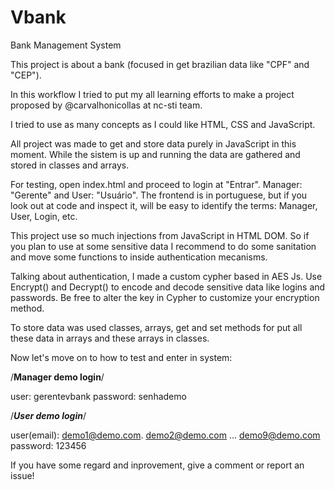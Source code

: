 # Vbank
Bank Management System

This project is about a bank (focused in get brazilian data like "CPF" and "CEP").

In this workflow I tried to put my all learning efforts to make a project proposed by @carvalhonicollas at nc-sti team.

I tried to use as many concepts as I could like HTML, CSS and JavaScript.

All project was made to get and store data purely in JavaScript in this moment.
While the sistem is up and running the data are gathered and stored in classes and arrays.

For testing, open index.html and proceed to login at "Entrar". Manager: "Gerente" and User: "Usuário".
The frontend is in portuguese, but if you look out at code and inspect it, will be easy to identify the terms: Manager, User, Login, etc.

This project use so much injections from JavaScript in HTML DOM. So if you plan to use at some sensitive data I recommend to do some sanitation and move some functions to inside authentication mecanisms.

Talking about authentication, I made a custom cypher based in AES Js. Use Encrypt() and Decrypt() to encode and decode sensitive data like logins and passwords. Be free to alter the key in Cypher to customize your encryption method.

To store data was used classes, arrays, get and set methods for put all these data in arrays and these arrays in classes.

Now let's move on to how to test and enter in system:

/******Manager demo login******/

user: gerentevbank
password: senhademo

/*******User demo login*******/

user(email): demo1@demo.com. demo2@demo.com ... demo9@demo.com
password: 123456


If you have some regard and inprovement, give a comment or report an issue!

